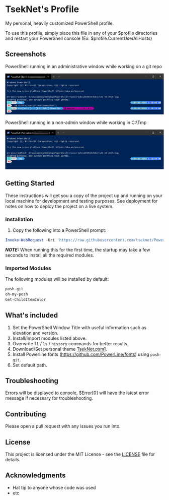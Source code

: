 # TsekNet's Profile

My personal, heavily customized PowerShell profile.

To use this profile, simply place this file in any of your $profile
directories and restart your PowerShell console
(Ex: $profile.CurrentUserAllHosts)

## Screenshots

PowerShell running in an administrative window while working on a git repo

![PowerShell Admin](Admin_Git.png)

PowerShell running in a non-admin window while working in C:\Tmp

![PowerShell Non-Admin](Non-Admin.png)

## Getting Started

These instructions will get you a copy of the project up and running on your local machine for development and testing purposes. See deployment for notes on how to deploy the project on a live system.

### Installation

1. Copy the following into a PowerShell prompt:

```powershell
Invoke-WebRequest -Uri 'https://raw.githubusercontent.com/tseknet/PowerShell/master/Profile/Profile.ps1' -OutFile $profile.CurrentUserAllHosts
```

**_NOTE:_** When running this for the first time, the startup may take a few seconds to install all the required modules.

### Imported Modules

The following modules will be installed by default:

```powershell {.good}
posh-git
oh-my-posh
Get-ChildItemColor
```

## What's included

1. Set the PowerShell Window Title with useful information such as elevation and version.
1. Install/Import modules listed above.
1. Overwrite `ll` / `ls` / `history` commands for better results.
1. Download/Set personal theme [TsekNet.psm1](Themes/TsekNet.psm1).
1. Install Powerline fonts (https://github.com/PowerLine/fonts) using `posh-git`.
1. Set default path.

## Troubleshooting

Errors will be displayed to console, $Error[0] will have the latest error message if necessary for troubleshooting.

## Contributing

Please open a pull request with any issues you run into.

## License

This project is licensed under the MIT License - see the [LICENSE](../LICENSE) file for details.

## Acknowledgments

* Hat tip to anyone whose code was used
* etc
